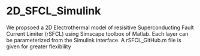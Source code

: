 # 2D_SFCL_Simulink
We propsoed a 2D Electrothermal model of resisitive Superconducting Fault Current Limiter (rSFCL) using Simscape toolbox of Matlab.
Each layer can be parameterized from the Simulink interface.
A rSFCL_GitHub.m file is given for greater flexibility
